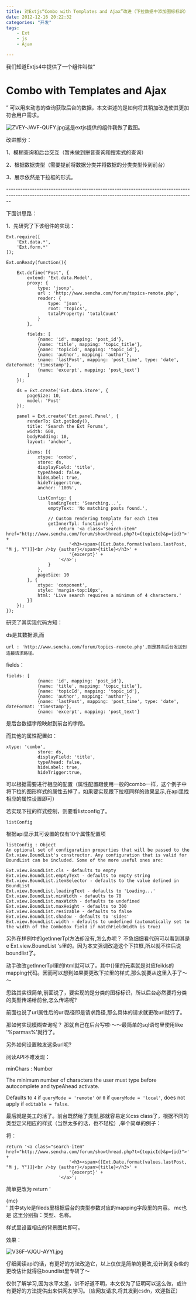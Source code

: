 ```yaml
---
title: 对Extjs“Combo with Templates and Ajax”改进（下拉数据中添加图标标识）
date: 2012-12-16 20:22:32
categories: "开发"
tags:
	- Ext
	- js
	- Ajax

---
```


我们知道Extjs4中提供了一个组件叫做“

# Combo with Templates and Ajax #

” 可以用来动态的查询获取后台的数据，本文讲述的是如何将其稍加改造使其更加符合用户需求。

![ZVEY-JAVF-QUFY.jpg][]这是extjs提供的组件我做了截图。


改进部分：

1、模糊查询和后台交互（暂未做到拼音查询和搜索式的查询）

2、根据数据类型（需要提前将数据分类并将数据的分类类型传到前台）

3、展示依然是下拉框的形式。

\--------------------------------------------------------------------------------------------------------------------------------------------------------------

下面讲思路：

1、先研究了下该组件的实现：

``````````
Ext.require([
    'Ext.data.*',
    'Ext.form.*'
]);

Ext.onReady(function(){

    Ext.define("Post", {
        extend: 'Ext.data.Model',
        proxy: {
            type: 'jsonp',
            url : 'http://www.sencha.com/forum/topics-remote.php',
            reader: {
                type: 'json',
                root: 'topics',
                totalProperty: 'totalCount'
            }
        },

        fields: [
            {name: 'id', mapping: 'post_id'},
            {name: 'title', mapping: 'topic_title'},
            {name: 'topicId', mapping: 'topic_id'},
            {name: 'author', mapping: 'author'},
            {name: 'lastPost', mapping: 'post_time', type: 'date', dateFormat: 'timestamp'},
            {name: 'excerpt', mapping: 'post_text'}
        ]
    });

    ds = Ext.create('Ext.data.Store', {
        pageSize: 10,
        model: 'Post'
    });

    panel = Ext.create('Ext.panel.Panel', {
        renderTo: Ext.getBody(),
        title: 'Search the Ext Forums',
        width: 600,
        bodyPadding: 10,
        layout: 'anchor',

        items: [{
            xtype: 'combo',
            store: ds,
            displayField: 'title',
            typeAhead: false,
            hideLabel: true,
            hideTrigger:true,
            anchor: '100%',

            listConfig: {
                loadingText: 'Searching...',
                emptyText: 'No matching posts found.',

                // Custom rendering template for each item
                getInnerTpl: function() {
                    return '<a class="search-item" href="http://www.sencha.com/forum/showthread.php?t={topicId}&p={id}">' +
                        '<h3><span>{[Ext.Date.format(values.lastPost, "M j, Y")]}<br />by {author}</span>{title}</h3>' +
                        '{excerpt}' +
                    '</a>';
                }
            },
            pageSize: 10
        }, {
            xtype: 'component',
            style: 'margin-top:10px',
            html: 'Live search requires a minimum of 4 characters.'
        }]
    });
});
``````````


研究了其实现代码方知：

ds是其数据源,而

``````````
url : 'http://www.sencha.com/forum/topics-remote.php',则是其向后台发送到连接请求路径。
``````````

fields：

``````````
fields: [
            {name: 'id', mapping: 'post_id'},
            {name: 'title', mapping: 'topic_title'},
            {name: 'topicId', mapping: 'topic_id'},
            {name: 'author', mapping: 'author'},
            {name: 'lastPost', mapping: 'post_time', type: 'date', dateFormat: 'timestamp'},
            {name: 'excerpt', mapping: 'post_text'}
``````````

是后台数据字段映射到前台的字段。

而其他的属性配置如：

``````````
xtype: 'combo',
            store: ds,
            displayField: 'title',
            typeAhead: false,
            hideLabel: true,
            hideTrigger:true,
``````````

可以根据需要进行相应的配置（属性配置跟使用一般的combo一样，这个例子中将下拉的图形样式的属性去掉了，如果要实现跟下拉框同样的效果显示,在api里找相应的属性设置即可）

若实现下拉的样式控制，则要看listconfig了。

``````````
listConfig
``````````

根据api显示其可设置的仅有10个属性配置项

``````````
listConfig : Object
An optional set of configuration properties that will be passed to the Ext.view.BoundList's constructor. Any configuration that is valid for BoundList can be included. Some of the more useful ones are:

Ext.view.BoundList.cls - defaults to empty
Ext.view.BoundList.emptyText - defaults to empty string
Ext.view.BoundList.itemSelector - defaults to the value defined in BoundList
Ext.view.BoundList.loadingText - defaults to 'Loading...'
Ext.view.BoundList.minWidth - defaults to 70
Ext.view.BoundList.maxWidth - defaults to undefined
Ext.view.BoundList.maxHeight - defaults to 300
Ext.view.BoundList.resizable - defaults to false
Ext.view.BoundList.shadow - defaults to 'sides'
Ext.view.BoundList.width - defaults to undefined (automatically set to the width of the ComboBox field if matchFieldWidth is true)
``````````


另外在样例中的getInnerTpl方法却没有,怎么办呢？ 不急细细看代码可以看到其是 e  Ext.view.BoundList 's里的。因为本文强调改造这个下拉框,所以就不往后说boundlist了。

动手改改getInnerTpl里的html就可以了。其中\{\}里的元素就是对应feilds的mapping代码。因而可以想到如果要更改下拉里的样式,那么就要从这里入手了～～

思路其实很简单,前面说了，要实现的是分类的图标标识，所以后台必然要将分类的类型传递给前台,怎么传递呢?

前面也说了url属性后的url路径即是请求路径,那么具体的请求就更改url就行了。

那如何实现模糊查询呢？ 那就自己在后台写啦·～～最简单的sql语句里使用like '%parmas%'就行了。

另外如何设置触发这条url呢?

阅读API不难发现：

minChars  : Number

The minimum number of characters the user must type before autocomplete and typeAhead activate.

Defaults to `4` if `queryMode = 'remote'` or `0` if `queryMode = 'local'`, does not apply if `editable = false`.


最后就是美工的活了。前台既然给了类型,那就容易定义css class了，根据不同的类型定义相应的样式（当然太多的话，也不轻松）,举个简单的例子：

将：

``````````
return '<a class="search-item" href="http://www.sencha.com/forum/showthread.php?t={topicId}&p={id}">' +
                        '<h3><span>{[Ext.Date.format(values.lastPost, "M j, Y")]}<br />by {author}</span>{title}</h3>' +
                        '{excerpt}' +
                    '</a>';
``````````

简单更改为 return '<div class="\{style\}">\{mc\}</div>' 其中style是fileds里根据后台的类型参数对应的mapping字段里的内容。 mc也是 这里分别指：类型、名称。

样式里设置相应的背景图片即可。

效果：

![V36F-VJQU-AYYI.jpg][]


仔细阅读api的话，有更好的方法改造它，以上仅仅是简单的更改,设计到复杂些的更改估计就得往boundlist里专研了～

仅供了解学习,因为水平太差，讲不好道不明，本文仅为了证明可以这么做，或许有更好的方法提供出来供网友学习。（应网友请求,将其发到csdn，欢迎指正）








[ZVEY-JAVF-QUFY.jpg]: /pro/os/crawler/ZVEY-JAVF-QUFY.jpg
[V36F-VJQU-AYYI.jpg]: /pro/os/crawler/V36F-VJQU-AYYI.jpg